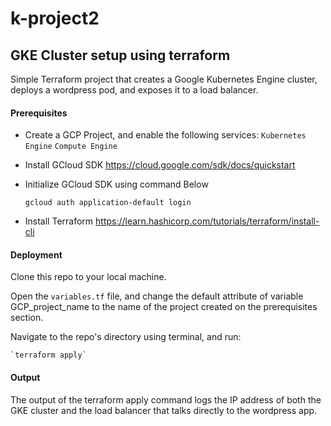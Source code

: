 # k-project2

GKE Cluster setup using terraform
------------

Simple Terraform project that creates a Google Kubernetes Engine cluster, deploys a wordpress pod, and exposes it to a load balancer.

#### Prerequisites

* Create a GCP Project, and enable the following services:
  `Kubernetes Engine`
  `Compute Engine`

* Install GCloud SDK
  https://cloud.google.com/sdk/docs/quickstart

* Initialize GCloud SDK using command Below

  `gcloud auth application-default login`

* Install Terraform
  https://learn.hashicorp.com/tutorials/terraform/install-cli

#### Deployment

Clone this repo to your local machine.

Open the `variables.tf` file, and change the default attribute of variable GCP_project_name to the name of the project created on the prerequisites section.

Navigate to the repo's directory using terminal, and run:

    `terraform apply`

#### Output

The output of the terraform apply command logs the IP address of both the GKE cluster and the load balancer that talks directly to the wordpress app.
